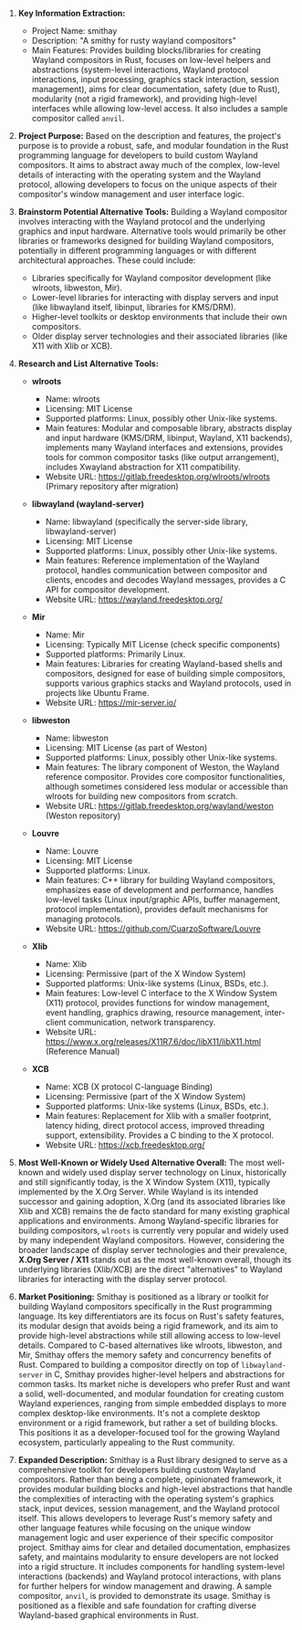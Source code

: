 1.  **Key Information Extraction:**
    *   Project Name: smithay
    *   Description: "A smithy for rusty wayland compositors"
    *   Main Features: Provides building blocks/libraries for creating Wayland compositors in Rust, focuses on low-level helpers and abstractions (system-level interactions, Wayland protocol interactions, input processing, graphics stack interaction, session management), aims for clear documentation, safety (due to Rust), modularity (not a rigid framework), and providing high-level interfaces while allowing low-level access. It also includes a sample compositor called `anvil`.

2.  **Project Purpose:**
    Based on the description and features, the project's purpose is to provide a robust, safe, and modular foundation in the Rust programming language for developers to build custom Wayland compositors. It aims to abstract away much of the complex, low-level details of interacting with the operating system and the Wayland protocol, allowing developers to focus on the unique aspects of their compositor's window management and user interface logic.

3.  **Brainstorm Potential Alternative Tools:**
    Building a Wayland compositor involves interacting with the Wayland protocol and the underlying graphics and input hardware. Alternative tools would primarily be other libraries or frameworks designed for building Wayland compositors, potentially in different programming languages or with different architectural approaches. These could include:
    *   Libraries specifically for Wayland compositor development (like wlroots, libweston, Mir).
    *   Lower-level libraries for interacting with display servers and input (like libwayland itself, libinput, libraries for KMS/DRM).
    *   Higher-level toolkits or desktop environments that include their own compositors.
    *   Older display server technologies and their associated libraries (like X11 with Xlib or XCB).

4.  **Research and List Alternative Tools:**

    *   **wlroots**
        *   Name: wlroots
        *   Licensing: MIT License
        *   Supported platforms: Linux, possibly other Unix-like systems.
        *   Main features: Modular and composable library, abstracts display and input hardware (KMS/DRM, libinput, Wayland, X11 backends), implements many Wayland interfaces and extensions, provides tools for common compositor tasks (like output arrangement), includes Xwayland abstraction for X11 compatibility.
        *   Website URL: https://gitlab.freedesktop.org/wlroots/wlroots (Primary repository after migration)

    *   **libwayland (wayland-server)**
        *   Name: libwayland (specifically the server-side library, libwayland-server)
        *   Licensing: MIT License
        *   Supported platforms: Linux, possibly other Unix-like systems.
        *   Main features: Reference implementation of the Wayland protocol, handles communication between compositor and clients, encodes and decodes Wayland messages, provides a C API for compositor development.
        *   Website URL: https://wayland.freedesktop.org/

    *   **Mir**
        *   Name: Mir
        *   Licensing: Typically MIT License (check specific components)
        *   Supported platforms: Primarily Linux.
        *   Main features: Libraries for creating Wayland-based shells and compositors, designed for ease of building simple compositors, supports various graphics stacks and Wayland protocols, used in projects like Ubuntu Frame.
        *   Website URL: https://mir-server.io/

    *   **libweston**
        *   Name: libweston
        *   Licensing: MIT License (as part of Weston)
        *   Supported platforms: Linux, possibly other Unix-like systems.
        *   Main features: The library component of Weston, the Wayland reference compositor. Provides core compositor functionalities, although sometimes considered less modular or accessible than wlroots for building new compositors from scratch.
        *   Website URL: https://gitlab.freedesktop.org/wayland/weston (Weston repository)

    *   **Louvre**
        *   Name: Louvre
        *   Licensing: MIT License
        *   Supported platforms: Linux.
        *   Main features: C++ library for building Wayland compositors, emphasizes ease of development and performance, handles low-level tasks (Linux input/graphic APIs, buffer management, protocol implementation), provides default mechanisms for managing protocols.
        *   Website URL: https://github.com/CuarzoSoftware/Louvre

    *   **Xlib**
        *   Name: Xlib
        *   Licensing: Permissive (part of the X Window System)
        *   Supported platforms: Unix-like systems (Linux, BSDs, etc.).
        *   Main features: Low-level C interface to the X Window System (X11) protocol, provides functions for window management, event handling, graphics drawing, resource management, inter-client communication, network transparency.
        *   Website URL: https://www.x.org/releases/X11R7.6/doc/libX11/libX11.html (Reference Manual)

    *   **XCB**
        *   Name: XCB (X protocol C-language Binding)
        *   Licensing: Permissive (part of the X Window System)
        *   Supported platforms: Unix-like systems (Linux, BSDs, etc.).
        *   Main features: Replacement for Xlib with a smaller footprint, latency hiding, direct protocol access, improved threading support, extensibility. Provides a C binding to the X protocol.
        *   Website URL: https://xcb.freedesktop.org/

5.  **Most Well-Known or Widely Used Alternative Overall:**
    The most well-known and widely used display server technology on Linux, historically and still significantly today, is the X Window System (X11), typically implemented by the X.Org Server. While Wayland is its intended successor and gaining adoption, X.Org (and its associated libraries like Xlib and XCB) remains the de facto standard for many existing graphical applications and environments. Among Wayland-specific libraries for building compositors, `wlroots` is currently very popular and widely used by many independent Wayland compositors. However, considering the broader landscape of display server technologies and their prevalence, **X.Org Server / X11** stands out as the most well-known overall, though its underlying libraries (Xlib/XCB) are the direct "alternatives" to Wayland libraries for interacting with the display server protocol.

6.  **Market Positioning:**
    Smithay is positioned as a library or toolkit for building Wayland compositors specifically in the Rust programming language. Its key differentiators are its focus on Rust's safety features, its modular design that avoids being a rigid framework, and its aim to provide high-level abstractions while still allowing access to low-level details.
    Compared to C-based alternatives like wlroots, libweston, and Mir, Smithay offers the memory safety and concurrency benefits of Rust. Compared to building a compositor directly on top of `libwayland-server` in C, Smithay provides higher-level helpers and abstractions for common tasks.
    Its market niche is developers who prefer Rust and want a solid, well-documented, and modular foundation for creating custom Wayland experiences, ranging from simple embedded displays to more complex desktop-like environments. It's not a complete desktop environment or a rigid framework, but rather a set of building blocks. This positions it as a developer-focused tool for the growing Wayland ecosystem, particularly appealing to the Rust community.

7.  **Expanded Description:**
    Smithay is a Rust library designed to serve as a comprehensive toolkit for developers building custom Wayland compositors. Rather than being a complete, opinionated framework, it provides modular building blocks and high-level abstractions that handle the complexities of interacting with the operating system's graphics stack, input devices, session management, and the Wayland protocol itself. This allows developers to leverage Rust's memory safety and other language features while focusing on the unique window management logic and user experience of their specific compositor project. Smithay aims for clear and detailed documentation, emphasizes safety, and maintains modularity to ensure developers are not locked into a rigid structure. It includes components for handling system-level interactions (backends) and Wayland protocol interactions, with plans for further helpers for window management and drawing. A sample compositor, `anvil`, is provided to demonstrate its usage. Smithay is positioned as a flexible and safe foundation for crafting diverse Wayland-based graphical environments in Rust.